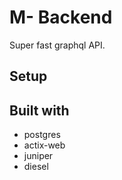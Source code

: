 # M- Backend

Super fast graphql API.

## Setup



## Built with

- postgres
- actix-web
- juniper
- diesel